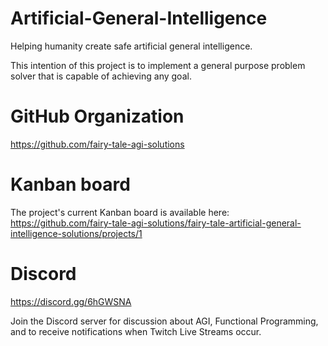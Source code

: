 # Artificial-General-Intelligence

Helping humanity create safe artificial general intelligence.

This intention of this project is to implement a general purpose problem solver that is capable of achieving any goal.


# GitHub Organization

https://github.com/fairy-tale-agi-solutions


# Kanban board

The project's current Kanban board is available here:
https://github.com/fairy-tale-agi-solutions/fairy-tale-artificial-general-intelligence-solutions/projects/1


# Discord

https://discord.gg/6hGWSNA

Join the Discord server for discussion about AGI, Functional Programming, and to receive notifications when Twitch Live Streams occur.
